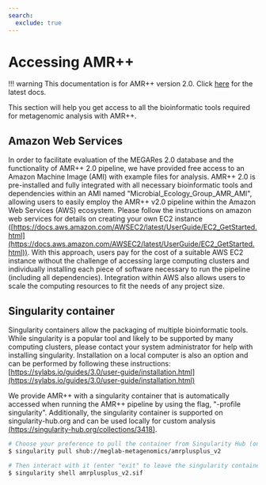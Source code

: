 ```yaml
---
search:
  exclude: true
---
```


# Accessing AMR++

!!! warning
    This documentation is for AMR++ version 2.0. Click [here](../latest/gettingstarted.md) for the latest docs.

This section will help you get access to all the bioinformatic tools required for metagenomic analysis with AMR++.

## Amazon Web Services

In order to facilitate evaluation of the MEGARes 2.0 database and the functionality of AMR++ 2.0 pipeline, we have provided free access to an Amazon Machine Image (AMI) with example files for analysis. AMR++ 2.0 is pre-installed and fully integrated with all necessary bioinformatic tools and dependencies within an AMI named "Microbial_Ecology_Group_AMR_AMI", allowing users to easily employ the AMR++ v2.0 pipeline within the Amazon Web Services (AWS) ecosystem. Please follow the instructions on amazon web services for details on creating your own EC2 instance ([https://docs.aws.amazon.com/AWSEC2/latest/UserGuide/EC2_GetStarted.html](https://docs.aws.amazon.com/AWSEC2/latest/UserGuide/EC2_GetStarted.html)). With this approach, users pay for the cost of a suitable AWS EC2 instance without the challenge of accessing large computing clusters and individually installing each piece of software necessary to run the pipeline (including all dependencies). Integration within AWS also allows users to scale the computing resources to fit the needs of any project size.

## Singularity container

Singularity containers allow the packaging of multiple bioinformatic tools. While singularity is a popular tool and likely to be supported by many computing clusters, please contact your system administrator for help with installing singularity. Installation on a local computer is also an option and can be performed by following these instructions: [https://sylabs.io/guides/3.0/user-guide/installation.html](https://sylabs.io/guides/3.0/user-guide/installation.html)

We provide AMR++ with a singularity container that is automatically accessed when running the AMR++ pipeline by using the flag, "-profile singularity". Additionally, the singularity container is supported on singularity-hub.org and can be used locally for custom analysis [(https://singularity-hub.org/collections/3418)]((https://singularity-hub.org/collections/3418)).

```bash
# Choose your preference to pull the container from Singularity Hub (once)
$ singularity pull shub://meglab-metagenomics/amrplusplus_v2

# Then interact with it (enter "exit" to leave the singularity container):
$ singularity shell amrplusplus_v2.sif
```